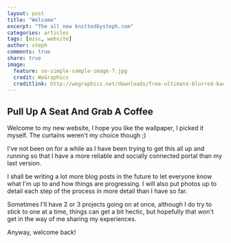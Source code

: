 ```yaml
---
layout: post
title: "Welcome"
excerpt: "The all new knittedbysteph.com"
categories: articles
tags: [misc, website]
author: steph
comments: true
share: true
image:
  feature: so-simple-sample-image-7.jpg
  credit: WeGraphics
  creditlink: http://wegraphics.net/downloads/free-ultimate-blurred-background-pack/
---
```


##  Pull Up A Seat And Grab A Coffee

Welcome to my new website, I hope you like the wallpaper, I picked it myself.  The curtains weren't my choice though ;)

I've not been on for a while as I have been trying to get this all up and running so that I have a more reliable and socially connected portal than my last version.

I shall be writing a lot more blog posts in the future to let everyone know what I'm up to and how things are progressing. I will also put photos up to detail each step of the process in more detail than I have so far.

Sometimes I'll have 2 or 3 projects going on at once, although I do try to stick to one at a time, things can get a bit hectic, but hopefully that won't get in the way of me sharing my experiences.  

Anyway, welcome back!
